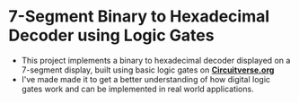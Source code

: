# 7-Segment Binary to Hexadecimal Decoder using Logic Gates

- This project implements a binary to hexadecimal decoder displayed on a 7-segment display, built using basic logic gates on [**Circuitverse.org**](https://circuitverse.org/simulator)
- I've made made it to get a better understanding of how digital logic gates work and can be implemented in real world applications.
